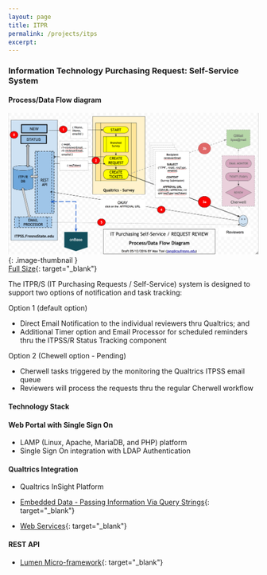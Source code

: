 ```yaml
---
layout: page
title: ITPR
permalink: /projects/itps
excerpt:
---
```


### Information Technology Purchasing Request: Self-Service System

#### Process/Data Flow diagram 

![Technical Diagram](/images/projects/ITPR-SS_Technical.png){: .image-thumbnail }  
[Full Size](/images/projects/ITPR-SS_Technical.png){: target="_blank"}

The ITPR/S (IT Purchasing Requests / Self-Service) system is designed to support two options of notification and task tracking:

Option 1 (default option)

* Direct Email Notification to the individual reviewers thru Qualtrics; and 
* Additional Timer option and Email Processor for scheduled reminders thru the ITPSS/R Status Tracking component

Option 2 (Chewell option - Pending)

* Cherwell tasks triggered by the monitoring the Qualtrics ITPSS email queue
* Reviewers will process the requests thru the regular Cherwell workflow


#### Technology Stack

#### Web Portal with Single Sign On
* LAMP (Linux, Apache, MariaDB, and PHP) platform
* Single Sign On integration with LDAP Authentication

#### Qualtrics Integration
* Qualtrics InSight Platform
* [Embedded Data - Passing Information Via Query Strings](https://www.qualtrics.com/support/integrations/api-integration/passing-information-through-query-strings/){: target="_blank"}

* [Web Services](https://www.qualtrics.com/support/survey-platform/survey-module/survey-flow/advanced-elements/web-service/){: target="_blank"}

#### REST API
* [Lumen Micro-framework](https://lumen.laravel.com/){: target="_blank"}


